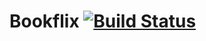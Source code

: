 # Bookflix [![Build Status](https://travis-ci.com/snwnst/Bookflix.svg?branch=master)](https://travis-ci.com/snwnst/Bookflix)
